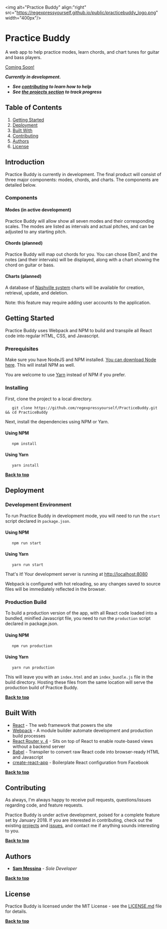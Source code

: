 
<img alt="Practice Buddy" align:"right" src="https://regexpressyourself.github.io/public/practicebuddy_logo.png" width="400px"/>

# Practice Buddy

A web app to help practice modes, learn chords, and chart tunes for guitar and bass players.

[Coming Soon!](https://smessina.com/practicebuddy)

**_Currently in development._**
* **_See [contributing](#contributing) to learn how to help_**
* **_See [the projects section](https://github.com/regexpressyourself/PracticeBuddy/projects) to track progress_**

## Table of Contents

1. [Getting Started](#getting-started)
2. [Deployment](#deployment)
2. [Built With](#built-with)
3. [Contributing](#contributing)
3. [Authors](#authors)
3. [License](#license)


## Introduction

Practice Buddy is currently in development. The final product will consist of three major components: modes, chords, and charts. The components are detailed below.

### Components

#### Modes (in active development)

Practice Buddy will allow show all seven modes and their corresponding scales. The modes are listed as intervals and actual pitches, and can be adjusted to any starting pitch.

#### Chords (planned)

Practice Buddy will map out chords for you. You can chose Ebm7, and the notes (and their intervals) will be displayed, along with a chart showing the chord on guitar or bass.

#### Charts (planned)

A database of [Nashville system](https://en.wikipedia.org/wiki/Nashville_number_system) charts will be available for creation, retrieval, update, and deletion.

Note: this feature may require adding user accounts to the application.


## Getting Started

Practice Buddy uses Webpack and NPM to build and transpile all React code into regular HTML, CSS, and Javascript.

### Prerequisites

Make sure you have NodeJS and NPM installed. [You can download Node here](https://nodejs.org/en/download/). This will install NPM as well.

You are welcome to use [Yarn](https://yarnpkg.com/en/) instead of NPM if you prefer.

### Installing

First, clone the project to a local directory.

```
   git clone https://github.com/regexpressyourself/PracticeBuddy.git && cd PracticeBuddy
```

Next, install the dependencies using NPM or Yarn.

#### Using NPM

```
   npm install
```

#### Using Yarn

```
   yarn install
```

**[Back to top](#table-of-contents)**

## Deployment

### Development Environment

To run Practice Buddy in development mode, you will need to run the `start` script declared in `package.json`.

#### Using NPM

```
   npm run start
```

#### Using Yarn

```
   yarn run start
```

   That's it! Your development server is running at [http://localhost:8080](http://localhost:8080)
   
   Webpack is configured with hot reloading, so any changes saved to source files will be immediately reflected in the browser.

### Production Build

To build a production version of the app, with all React code loaded into a bundled, minified Javascript file, you need to run the `production` script declared in package.json.

#### Using NPM

```
   npm run production
```

#### Using Yarn

```
   yarn run production
```

   This will leave you with an `index.html` and an `index_bundle.js` file in the build directory. Hosting these files from the same location will serve the production build of Practice Buddy.

**[Back to top](#table-of-contents)**

## Built With

* [React](https://facebook.github.io/react/) - The web framework that powers the site
* [Webpack](https://webpack.github.io/) - A module builder automate development and production build processes
* [React Router v. 4](https://reacttraining.com/react-router/) - Sits on top of React to enable route-based views without a backend server
* [Babel](https://babeljs.io/) - Transpiler to convert raw React code into browser-ready HTML and Javascript
* [create-react-app](https://github.com/facebookincubator/create-react-app) - Boilerplate React configuration from Facebook

**[Back to top](#table-of-contents)**

## Contributing

As always, I'm always happy to receive pull requests, questions/issues regarding code, and feature requests. 

Practice Buddy is under active development, poised for a complete feature set by January 2018. If you are interested in contributing, check out the existing [projects](https://github.com/regexpressyourself/PracticeBuddy/projects) and [issues](https://github.com/regexpressyourself/PracticeBuddy/issues), and contact me if anything sounds interesting to you.

**[Back to top](#table-of-contents)**

## Authors

* **[Sam Messina](https://www.github.com/regexpressyourself)** - *Sole Developer* 

**[Back to top](#table-of-contents)**

## License

Practice Buddy is licensed under the MIT License - see the [LICENSE.md](LICENSE.md) file for details.


**[Back to top](#table-of-contents)**


